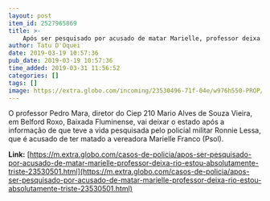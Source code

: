 ```yaml
---
layout: post
item_id: 2527965869
title: >-
    Após ser pesquisado por acusado de matar Marielle, professor deixa o Rio: 'Estou absolutamente triste'
author: Tatu D'Oquei
date: 2019-03-19 10:57:36
pub_date: 2019-03-19 10:57:36
time_added: 2019-03-31 11:56:52
categories: []
tags: []
image: https://extra.globo.com/incoming/23530496-71f-04e/w976h550-PROP/xpedro-mara.pagespeed.ic.rtes4cllu4.jpg
---
```


O professor Pedro Mara, diretor do Ciep 210 Mario Alves de Souza Vieira, em Belford Roxo, Baixada Fluminense, vai deixar o estado após a informação de que teve a vida pesquisada pelo policial militar Ronnie Lessa, que é acusado de ter matado a vereadora Marielle Franco (Psol).

**Link:** [https://m.extra.globo.com/casos-de-policia/apos-ser-pesquisado-por-acusado-de-matar-marielle-professor-deixa-rio-estou-absolutamente-triste-23530501.html](https://m.extra.globo.com/casos-de-policia/apos-ser-pesquisado-por-acusado-de-matar-marielle-professor-deixa-rio-estou-absolutamente-triste-23530501.html)

